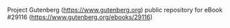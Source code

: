Project Gutenberg (https://www.gutenberg.org) public repository for eBook #29116 (https://www.gutenberg.org/ebooks/29116)
